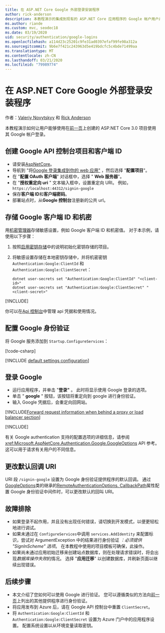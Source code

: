 ```yaml
---
title: 在 ASP.NET Core Google 外部登录安装程序
author: rick-anderson
description: 本教程演示的集成到现有的 ASP.NET Core 应用程序的 Google 帐户用户身份验证。
ms.author: riande
ms.custom: mvc, seodec18
ms.date: 03/19/2020
uid: security/authentication/google-logins
ms.openlocfilehash: a114d23c25201c9fe31ad0397efaf99fe98a312a
ms.sourcegitcommit: 9b6e7f421c243963d5e419bdcfc5c4bde71499aa
ms.translationtype: MT
ms.contentlocale: zh-CN
ms.lasthandoff: 03/21/2020
ms.locfileid: "79989774"
---
```

# <a name="google-external-login-setup-in-aspnet-core"></a>在 ASP.NET Core Google 外部登录安装程序

作者：[Valeriy Novytskyy](https://github.com/01binary) 和 [Rick Anderson](https://twitter.com/RickAndMSFT)

本教程演示如何让用户能够使用在[前一页](xref:security/authentication/social/index)上创建的 ASP.NET Core 3.0 项目使用其 Google 帐户登录。

## <a name="create-a-google-api-console-project-and-client-id"></a>创建 Google API 控制台项目和客户端 ID

* 请安装[AspNetCore](https://www.nuget.org/packages/Microsoft.AspNetCore.Authentication.Google)。
* 导航到 "将[Google 登录集成到你的 web 应用"](https://developers.google.com/identity/sign-in/web/devconsole-project) ，然后选择 "**配置项目**"。
* 在 "**配置 OAuth 客户端**" 对话框中，选择 " **Web 服务器**"。
* 在 "**授权重定向 uri** " 文本输入框中，设置重定向 URI。 例如，`https://localhost:44312/signin-google`
* 保存**客户端 ID**和**客户端密码**。
* 部署站点时，从**Google 控制台**注册新的公共 url。

## <a name="store-the-google-client-id-and-secret"></a>存储 Google 客户端 ID 和机密

用[机密管理器](xref:security/app-secrets)存储敏感设置，例如 Google 客户端 ID 和机密值。 对于本示例，请使用以下步骤：

1. 按照[启用密钥存储](xref:security/app-secrets#enable-secret-storage)中的说明初始化密钥存储的项目。
1. 将敏感设置存储在本地密钥存储中，并将机密密钥 `Authentication:Google:ClientId` 和 `Authentication:Google:ClientSecret`：

    ```dotnetcli
    dotnet user-secrets set "Authentication:Google:ClientId" "<client-id>"
    dotnet user-secrets set "Authentication:Google:ClientSecret" "<client-secret>"
    ```

[!INCLUDE[](~/includes/environmentVarableColon.md)]

你可以在[Api 控制台](https://console.developers.google.com/apis/dashboard)中管理 api 凭据和使用情况。

## <a name="configure-google-authentication"></a>配置 Google 身份验证

将 Google 服务添加到 `Startup.ConfigureServices`：

[!code-csharp[](~/security/authentication/social/social-code/3.x/StartupGoogle3x.cs?highlight=11-19)]

[!INCLUDE [default settings configuration](includes/default-settings2-2.md)]

## <a name="sign-in-with-google"></a>登录 Google

* 运行应用程序，并单击 "**登录"** 。 此时将显示使用 Google 登录的选项。
* 单击 " **google** " 按钮，该按钮将重定向到 google 进行身份验证。
* 输入 Google 凭据后，会重定向回网站。

[!INCLUDE[Forward request information when behind a proxy or load balancer section](includes/forwarded-headers-middleware.md)]

[!INCLUDE[](includes/chain-auth-providers.md)]

有关 Google authentication 支持的配置选项的详细信息，请参阅 <xref:Microsoft.AspNetCore.Authentication.Google.GoogleOptions> API 参考。 这可以用于请求有关用户的不同信息。

## <a name="change-the-default-callback-uri"></a>更改默认回调 URI

URI 段 `/signin-google` 设置为 Google 身份验证提供程序的默认回调。 通过[GoogleOptions](/dotnet/api/microsoft.aspnetcore.authentication.google.googleoptions)类的继承的[RemoteAuthenticationOptions. CallbackPath](/dotnet/api/microsoft.aspnetcore.authentication.remoteauthenticationoptions.callbackpath)属性配置 Google 身份验证中间件时，可以更改默认的回叫 URI。

## <a name="troubleshooting"></a>故障排除

* 如果登录不起作用，并且没有出现任何错误，请切换到开发模式，以便更轻松地进行调试。
* 如果未通过在 `ConfigureServices`中调用 `services.AddIdentity` 来配置标识，尝试对 ArgumentException 中的结果进行身份验证 *：必须提供 "SignInScheme" 选项*。 在本教程中使用的项目模板可确保，此操作。
* 如果尚未通过应用初始迁移来创建站点数据库，则在处理请求错误时，将会出现*数据库操作失败*的情况。 选择 "**应用迁移**" 以创建数据库，并刷新页面以继续出现错误。

## <a name="next-steps"></a>后续步骤

* 本文介绍了您如何可以使用 Google 进行验证。 您可以遵循类似的方法向[前一页](xref:security/authentication/social/index)上列出的其他提供程序进行身份验证。
* 将应用发布到 Azure 后，请在 Google API 控制台中重置 `ClientSecret`。
* 将 `Authentication:Google:ClientId` 和 `Authentication:Google:ClientSecret` 设置为 Azure 门户中的应用程序设置。 配置系统设置以从环境变量读取密钥。
